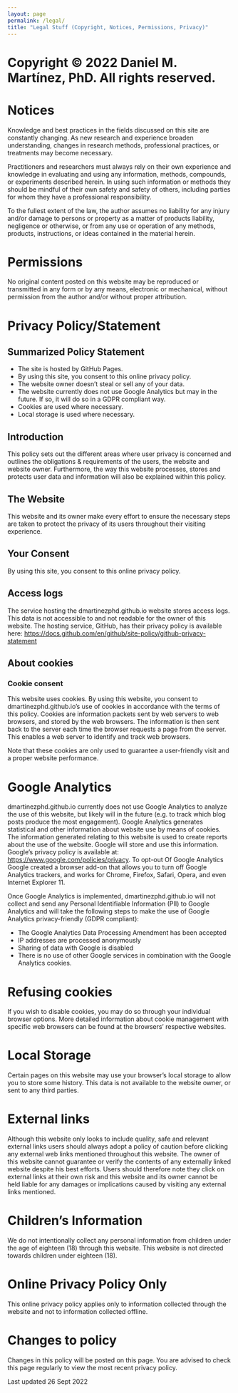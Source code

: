 ```yaml
---
layout: page
permalink: /legal/
title: "Legal Stuff (Copyright, Notices, Permissions, Privacy)"
---
```


# Copyright © 2022 Daniel M. Martínez, PhD. All rights reserved.

# Notices
Knowledge and best practices in the fields discussed on this site are constantly changing. As new research and experience broaden understanding, changes in research methods, professional practices, or treatments may become necessary.

Practitioners and researchers must always rely on their own experience and knowledge in evaluating and using any information, methods, compounds, or experiments described herein. In using such information or methods they should be mindful of their own safety and safety of others, including parties for whom they have a professional responsibility.

To the fullest extent of the law, the author assumes no liability for any injury and/or damage to persons or property as a matter of products liability, negligence or otherwise, or from any use or operation of any methods, products, instructions, or ideas contained in the material herein.

# Permissions
No original content posted on this website may be reproduced or transmitted in any form or by any means, electronic or mechanical, without permission from the author and/or without proper attribution. 

# Privacy Policy/Statement

## Summarized Policy Statement
- The site is hosted by GitHub Pages.
- By using this site, you consent to this online privacy policy.
- The website owner doesn’t steal or sell any of your data.
- The website currently does not use Google Analytics but may in the future. If so, it will do so in a GDPR compliant way.
- Cookies are used where necessary.
- Local storage is used where necessary.

## Introduction

This policy sets out the different areas where user privacy is concerned and outlines the obligations & requirements of the users, the website and website owner. Furthermore, the way this website processes, stores and protects user data and information will also be explained within this policy.

## The Website

This website and its owner make every effort to ensure the necessary steps are taken to protect the privacy of its users throughout their visiting experience.

## Your Consent

By using this site, you consent to this online privacy policy.

## Access logs

The service hosting the dmartinezphd.github.io website stores access logs. This data is not accessible to and not readable for the owner of this website. The hosting service, GitHub, has their privacy policy is available here: https://docs.github.com/en/github/site-policy/github-privacy-statement

## About cookies

### Cookie consent

This website uses cookies. By using this website, you consent to dmartinezphd.github.io’s use of cookies in accordance with the terms of this policy. Cookies are information packets sent by web servers to web browsers, and stored by the web browsers. The information is then sent back to the server each time the browser requests a page from the server. This enables a web server to identify and track web browsers.

Note that these cookies are only used to guarantee a user-friendly visit and a proper website performance.

# Google Analytics

dmartinezphd.github.io currently does not use Google Analytics to analyze the use of this website, but likely will in the future (e.g. to track which blog posts produce the most engagement). Google Analytics generates statistical and other information about website use by means of cookies. The information generated relating to this website is used to create reports about the use of the website. Google will store and use this information. Google’s privacy policy is available at: https://www.google.com/policies/privacy. To opt-out Of Google Analytics Google created a browser add-on that allows you to turn off Google Analytics trackers, and works for Chrome, Firefox, Safari, Opera, and even Internet Explorer 11.

Once Google Analytics is implemented, dmartinezphd.github.io will not collect and send any Personal Identifiable Information (PII) to Google Analytics and will take the following steps to make the use of Google Analytics privacy-friendly (GDPR compliant):

- The Google Analytics Data Processing Amendment has been accepted
- IP addresses are processed anonymously
- Sharing of data with Google is disabled
- There is no use of other Google services in combination with the Google Analytics cookies.

# Refusing cookies
If you wish to disable cookies, you may do so through your individual browser options. More detailed information about cookie management with specific web browsers can be found at the browsers’ respective websites.

# Local Storage
Certain pages on this website may use your browser’s local storage to allow you to store some history. This data is not available to the website owner, or sent to any third parties.

# External links
Although this website only looks to include quality, safe and relevant external links users should always adopt a policy of caution before clicking any external web links mentioned throughout this website. The owner of this website cannot guarantee or verify the contents of any externally linked website despite his best efforts. Users should therefore note they click on external links at their own risk and this website and its owner cannot be held liable for any damages or implications caused by visiting any external links mentioned.

# Children’s Information
We do not intentionally collect any personal information from children under the age of eighteen (18) through this website. This website is not directed towards children under eighteen (18). 

# Online Privacy Policy Only
This online privacy policy applies only to information collected through the website and not to information collected offline.

# Changes to policy
Changes in this policy will be posted on this page. You are advised to check this page regularly to view the most recent privacy policy.

Last updated 26 Sept 2022
